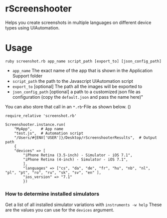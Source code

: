 rScreenshooter
==============

Helps you create screenshots in multiple languages on different device types using UIAutomation.


Usage
=====


	ruby screenshot.rb app_name script_path [export_to] [json_config_path]
		
- `app_name` The exact name of the app that is shown in the Application Support folder
- `script_path` the path to the Javascript UIAutomation script
- `export_to` [optional] The path all the images will be exported to
- `json_config_path` [optional] a path to a customized json file as configuration (copy the `default.json` and pass the name here)"


You can also store that call in an `*.rb`-File as shown below. ()

	require_relative 'screenshot.rb'

	Screenshooter.instance.run(
		"MyApp", 	# App name
		"test.js", 	# Automation script
		"/Users/#{ENV['USER']}/Desktop/rScreenshooterResults", 	# Output path
		{ 
		"devices" => [
			"iPhone Retina (3.5-inch) - Simulator - iOS 7.1",
			"iPhone Retina (4-inch) - Simulator - iOS 7.1",
			],
			"languages" => ["cs", "da", "de", "fr", "hu", "nb", "nl", "pl", "pt", "ro", "ru", "sk", "sv", "en" ], 
			"ios_version" => "7.1"
			})



### How to determine installed simulators
Get a list of all installed simulator variations with `instruments -w help`
These are the values you can use for the `devices` argument.